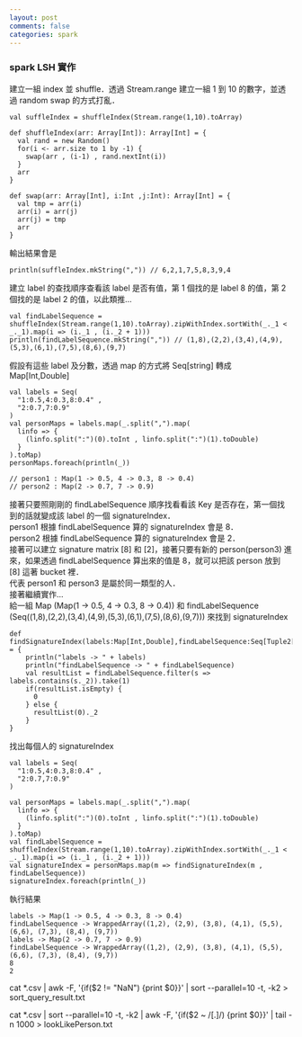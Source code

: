 ```yaml
---
layout: post
comments: false
categories: spark
---
```


### spark LSH 實作

建立一組 index 並 shuffle．透過 Stream.range 建立一組 1 到 10 的數字，並透過 random swap 的方式打亂．  

```
val suffleIndex = shuffleIndex(Stream.range(1,10).toArray)

def shuffleIndex(arr: Array[Int]): Array[Int] = {
  val rand = new Random()
  for(i <- arr.size to 1 by -1) {
    swap(arr , (i-1) , rand.nextInt(i))
  }
  arr
}

def swap(arr: Array[Int], i:Int ,j:Int): Array[Int] = {
  val tmp = arr(i)
  arr(i) = arr(j)
  arr(j) = tmp
  arr
} 
```

輸出結果會是  

```
println(suffleIndex.mkString(",")) // 6,2,1,7,5,8,3,9,4
```

建立 label 的查找順序查看該 label 是否有值，第 1 個找的是 label 8 的值，第 2 個找的是 label 2 的值，以此類推... 

```
val findLabelSequence = shuffleIndex(Stream.range(1,10).toArray).zipWithIndex.sortWith(_._1 < _._1).map(i => (i._1 , (i._2 + 1)))
println(findLabelSequence.mkString(",")) // (1,8),(2,2),(3,4),(4,9),(5,3),(6,1),(7,5),(8,6),(9,7)
```

假設有這些 label 及分數，透過 map 的方式將 Seq[string] 轉成 Map[Int,Double]  

```
val labels = Seq(
  "1:0.5,4:0.3,8:0.4" ,
  "2:0.7,7:0.9"
)
val personMaps = labels.map(_.split(",").map(
  linfo => {
    (linfo.split(":")(0).toInt , linfo.split(":")(1).toDouble)
  }
).toMap)
personMaps.foreach(println(_))

// person1 : Map(1 -> 0.5, 4 -> 0.3, 8 -> 0.4)
// person2 : Map(2 -> 0.7, 7 -> 0.9)
```

接著只要照剛剛的 findLabelSequence 順序找看看該 Key 是否存在，第一個找到的話就變成該 label 的一個 signatureIndex．  
person1 根據 findLabelSequence 算的 signatureIndex 會是 8．  
person2 根據 findLabelSequence 算的 signatureIndex 會是 2．  
接著可以建立 signature matrix [8] 和 [2]，接著只要有新的 person(person3) 進來，如果透過 findLabelSequence 算出來的值是 8，就可以把該 person 放到 [8] 這著 bucket 裡．  
代表 person1 和 person3 是屬於同一類型的人．  
接著繼續實作...  
給一組 Map (Map(1 -> 0.5, 4 -> 0.3, 8 -> 0.4)) 和 findLabelSequence (Seq((1,8),(2,2),(3,4),(4,9),(5,3),(6,1),(7,5),(8,6),(9,7))) 來找到 signatureIndex
```
def findSignatureIndex(labels:Map[Int,Double],findLabelSequence:Seq[Tuple2[Int,Int]]):Int = {
    println("labels -> " + labels)
    println("findLabelSequence -> " + findLabelSequence)
	val resultList = findLabelSequence.filter(s => labels.contains(s._2)).take(1)
	if(resultList.isEmpty) {
	  0
	} else {
	  resultList(0)._2
	}
}
```
找出每個人的 signatureIndex
```
val labels = Seq(
  "1:0.5,4:0.3,8:0.4" ,
  "2:0.7,7:0.9"
)

val personMaps = labels.map(_.split(",").map(
  linfo => {
    (linfo.split(":")(0).toInt , linfo.split(":")(1).toDouble)
  }
).toMap)
val findLabelSequence = shuffleIndex(Stream.range(1,10).toArray).zipWithIndex.sortWith(_._1 < _._1).map(i => (i._1 , (i._2 + 1)))
val signatureIndex = personMaps.map(m => findSignatureIndex(m , findLabelSequence))
signatureIndex.foreach(println(_))

```
執行結果  

```
labels -> Map(1 -> 0.5, 4 -> 0.3, 8 -> 0.4)
findLabelSequence -> WrappedArray((1,2), (2,9), (3,8), (4,1), (5,5), (6,6), (7,3), (8,4), (9,7))
labels -> Map(2 -> 0.7, 7 -> 0.9)
findLabelSequence -> WrappedArray((1,2), (2,9), (3,8), (4,1), (5,5), (6,6), (7,3), (8,4), (9,7))
8
2
```


cat *.csv | awk -F, '{if($2 != "NaN") {print $0}}' | sort --parallel=10 -t, -k2 > sort_query_result.txt

cat *.csv | sort --parallel=10 -t, -k2 | awk -F, '{if($2 ~ /[.]/) {print $0}}' | tail -n 1000 > lookLikePerson.txt





